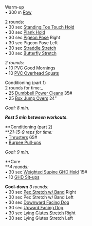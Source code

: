 Warm-up  
• 300 m [Row](https://www.youtube.com/watch?v=1ZgTTDL1gNk)

2 rounds:  
• 30 sec [Standing Toe Touch Hold](https://www.youtube.com/watch?v=Xvr5N_Xf6QM)  
• 30 sec [Plank Hold](http://www.womenshealthmag.com/files/images/bootcamp-plank.jpg)  
• 30 sec [Pigeon Pose](https://www.youtube.com/watch?v=jQMsyrLowFw) Right  
• 30 sec Pigeon Pose Left  
• 30 sec [Straddle Stretch](https://www.youtube.com/watch?v=iVuuUsadc6A)  
• 30 sec [Butterfly Stretch](https://www.youtube.com/watch?v=OrxjCE_tJ3k)

_2 rounds:_  
• 10 [PVC Good Mornings](https://www.youtube.com/watch?v=ooVgggClhtM)  
• 10 [PVC Overhead Squats](https://www.youtube.com/watch?v=mrLUG_UyvV0)

Conditioning (part 1)  
2 rounds for time:_  
• 25 [Dumbbell Power Cleans](https://www.youtube.com/watch?v=viWI2rEt-HU) 35#  
• 25 [Box Jump Overs](https://www.youtube.com/watch?v=BETEq-ZhQnM) 24”

_Goal: 8 min._

**_Rest 5 min between workouts._**

**Conditioning (part 2)  
**_21-15-9 reps for time:_  
• [Thrusters](https://www.youtube.com/watch?v=88jwDZtP35c) 65#  
• [Burpee Pull-ups](https://www.youtube.com/watch?v=jVzrLDIRqnE)

_Goal: 9 min._

**Core  
**_4 rounds:_  
• 30 sec [Weighted Supine GHD Hold](https://www.youtube.com/watch?v=37FZLMjnyYc) 15#  
• 10 [GHD Sit-ups](https://www.youtube.com/watch?v=1pbZ8mX2D1U)

**Cool-down**
_3 rounds:_  
• 30 sec [Pec Stretch w/ Band](https://www.youtube.com/watch?v=DhjH7brjzwY) Right  
• 30 sec Pec Stretch w/ Band Left  
• 30 sec [Downward Facing Dog](https://www.youtube.com/watch?v=ZVtwWOpN170)  
• 30 sec [Upward Facing Dog](https://www.youtube.com/watch?v=canHY0a02lw)  
• 30 sec [Lying Glutes Stretch](https://www.youtube.com/watch?v=YBV6d5TluFA) Right  
• 30 sec Lying Glutes Stretch Left